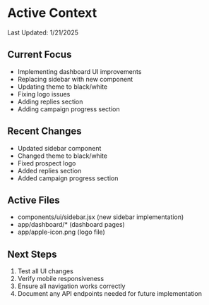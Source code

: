 # Active Context

Last Updated: 1/21/2025

## Current Focus
- Implementing dashboard UI improvements
- Replacing sidebar with new component
- Updating theme to black/white
- Fixing logo issues
- Adding replies section
- Adding campaign progress section

## Recent Changes
- Updated sidebar component
- Changed theme to black/white
- Fixed prospect logo
- Added replies section
- Added campaign progress section

## Active Files
- components/ui/sidebar.jsx (new sidebar implementation)
- app/dashboard/* (dashboard pages)
- app/apple-icon.png (logo file)

## Next Steps
1. Test all UI changes
2. Verify mobile responsiveness
3. Ensure all navigation works correctly
4. Document any API endpoints needed for future implementation
